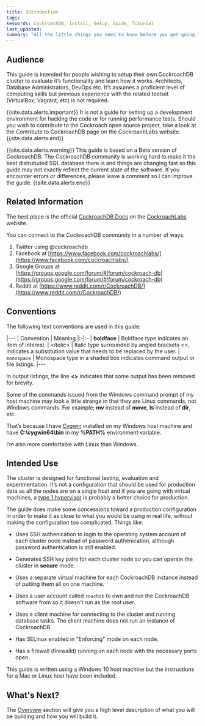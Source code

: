 ```yaml
---
title: Introduction
tags: 
keywords: CockroachDB, Install, Setup, Guide, Tutorial
last_updated: 
summary: "All the little things you need to know before you get going."
---
```


## Audience

This guide is intended for people wishing to setup their own CockroachDB cluster to evaluate it’s functionality and learn how it works. Architects, Database Administrators, DevOps etc. It’s assumes a proficient level of computing skills but previous experience with the related toolset (VirtualBox, Vagrant, etc) is not required.

{{site.data.alerts.important}}
It is not a guide for setting up a development environment for hacking the code or for running performance tests. Should you wish to contribute to the Cockroach open source project, take a look at the Contribute to CockroachDB page on the CockroachLabs website.
{{site.data.alerts.end}}

{{site.data.alerts.warning}}
This guide is based on a Beta version of CockroachDB. The CockroachDB community is working hard to make it the best distrubuted SQL database there is and things are changing fast so this guide may not exactly reflect the current state of the software. If you encounter errors or differences, please leave a comment so I can improve the guide.
{{site.data.alerts.end}}


## Related Information

The best place is the official [CockroachDB Docs](https://www.cockroachlabs.com/docs/) on the [CockroachLabs](https://www.cockroachlabs.com/) website.

You can connect to the CockroachDB community in a number of ways:

1. Twitter using @cockroachdb
2. Facebook at [https://www.facebook.com/cockroachlabs/](https://www.facebook.com/cockroachlabs/)
3. Google Groups at [https://groups.google.com/forum/#!forum/cockroach-db](https://groups.google.com/forum/#!forum/cockroach-db)
4. Reddit at [https://www.reddit.com/r/CockroachDB/](https://www.reddit.com/r/CockroachDB/)


## Conventions

The following text conventions are used in this guide:

|---
| Convention | Meaning 
|:-|:-
| **boldface** | Boldface type indicates an item of interest.
| <*Italic*> | Italic type surrounded by angled brackets <>, indicates a substitution value that needs to be replaced by the user.
| `monospace` | Monospace type in a shaded box indicates command output or file listings.
|---


In output listings, the line **<<output snip>>** indicates that some output has been removed for brevity.

Some of the commands issued from the Windows command prompt of my host machine may look a little strange in that they are Linux commands, not Windows commands. For example; **mv** instead of **move**, **ls** instead of **dir**, etc.

That’s because I have [Cygwin](https://www.cygwin.com/) installed on my Windows host machine and have **C:\cygwin64\bin** in my **%PATH%** environment variable. 

I’m also more comfortable with Linux than Windows.


## Intended Use

The cluster is designed for functional testing, evaluation and experimentation. It’s not a configuration that should be used for production data as all the nodes are on a single host and if you are going with virtual machines, a [type 1 hypervisor](https://en.wikipedia.org/wiki/Hypervisor) is probably a better choice for production.

The guide does make some concessions toward a production configuration in order to make it as close to what you would be using in real life, without making the configuration too complicated. Things like:

-   Uses SSH authenication to login to the operating system account of each cluster node instead of password authenication, although password authentication is still enabled.

-   Generates SSH key pairs for each cluster node so you can operate the cluster in **secure** mode.

-   Uses a separate virtual machine for each CockroachDB instance instead of putting them all on one machine.

-   Uses a user account called `roachdb` to own and run the CockroachDB software from so it doesn't run as the root user.

-   Uses a client machine for connecting to the cluster and running database tasks. The client machine does not run an instance of CockroachDB.

-   Has SELinux enabled in "Enforcing" mode on each node.

-   Has a firewall (firewalld) running on each node with the necessary ports open.

This guide is written using a Windows 10 host machine but the instructions for a Mac or Linux host have been included. 


## What's Next?

The [Overview](cockroach-vb-cluster_overview) section will give you a high level description of what you will be building and how you will build it.

